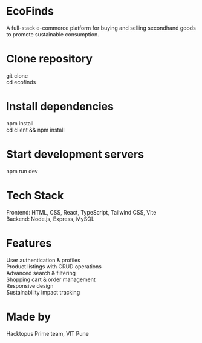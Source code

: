 # EcoFinds
A full-stack e-commerce platform for buying and selling secondhand goods to promote sustainable consumption.

# Clone repository
git clone
<br>
cd ecofinds

# Install dependencies
npm install
<br>
cd client && npm install

# Start development servers
npm run dev

# Tech Stack
Frontend: HTML, CSS, React, TypeScript, Tailwind CSS, Vite 
<br>
Backend: Node.js, Express, MySQL

# Features
User authentication & profiles
<br>
Product listings with CRUD operations
<br>
Advanced search & filtering
<br>
Shopping cart & order management
<br>
Responsive design
<br>
Sustainability impact tracking

# Made by
Hacktopus Prime team, VIT Pune
